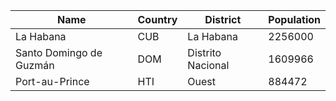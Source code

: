 | Name | Country | District | Population |
| --- | --- | --- | --- |
| La Habana | CUB | La Habana | 2256000 |
| Santo Domingo de Guzmán | DOM | Distrito Nacional | 1609966 |
| Port-au-Prince | HTI | Ouest | 884472 |
